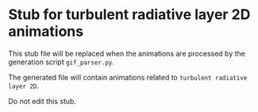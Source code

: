 
# Stub for turbulent radiative layer 2D animations

This stub file will be replaced when the animations are processed
by the generation script `gif_parser.py`.

The generated file will contain animations related to `turbulent radiative layer 2D`.

Do not edit this stub.
